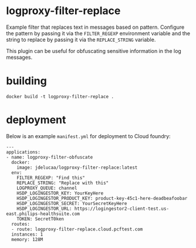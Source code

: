 # logproxy-filter-replace
Example filter that replaces text in messages based on pattern. Configure the pattern by
passing it via the `FILTER_REGEXP` environment variable and the string to replace by passing it via the `REPLACE_STRING` variable.

This plugin can be useful for obfuscating sensitive information in the log messages.

# building
```
docker build -t logproxy-filter-replace .
```
# deployment
Below is an example `manifest.yml` for deployment to Cloud foundry:

```
---
applications:
- name: logproxy-filter-obfuscate
  docker:
    image: jdelucaa/logproxy-filter-replace:latest
  env:
    FILTER_REGEXP: "Find this"
    REPLACE_STRING: "Replace with this"
    LOGPROXY_QUEUE: channel
    HSDP_LOGINGESTOR_KEY: YourKeyHere
    HSDP_LOGINGESTOR_PRODUCT_KEY: product-key-45c1-here-deadbeafoobar
    HSDP_LOGINGESTOR_SECRET: YourSecretKeyHere
    HSDP_LOGINGESTOR_URL: https://logingestor2-client-test.us-east.philips-healthsuite.com
    TOKEN: SecretT0ken
  routes:
  - route: logproxy-filter-replace.cloud.pcftest.com
  instances: 1
  memory: 128M
```
